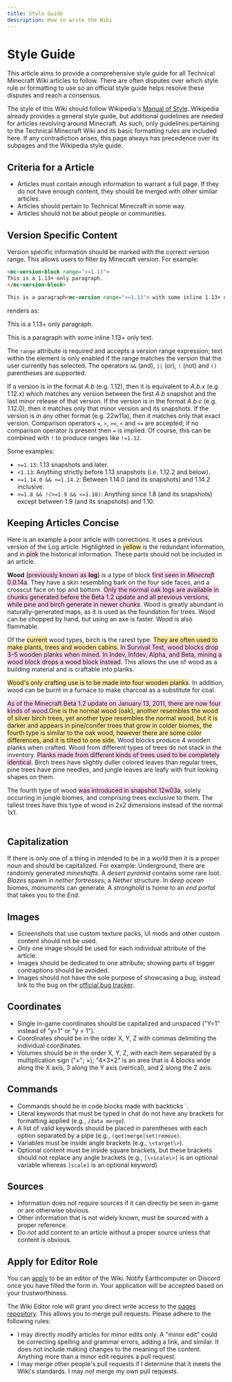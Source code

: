 ```yaml
---
title: Style Guide
description: How to write the Wiki
---
```


# Style Guide

This article aims to provide a comprehensive style guide for all Technical Minecraft Wiki articles to follow. There are often disputes over which style rule or formatting to use so an official style guide helps resolve these disputes and reach a consensus. 

The style of this Wiki should follow Wikipedia's [Manual of Style](https://en.wikipedia.org/wiki/Wikipedia:Manual_of_Style). Wikipedia already provides a general style guide, but additional guidelines are needed for articles revolving around Minecraft. As such, only guidelines pertaining to the Technical Minecraft Wiki and its basic formatting rules are included here. If any contradiction arises, this page always has precedence over its subpages and the Wikipedia style guide.

## Criteria for a Article
 - Articles must contain enough information to warrant a full page. If they do not have enough content, they should be merged with other similar articles.
 - Articles should pertain to Technical Minecraft in some way. 
 - Articles should not be about people or communities.
 
## Version Specific Content
Version specific information should be marked with the correct version range. This allows users to filter by Minecraft version. For example:
```html
<mc-version-block range=">=1.13">
This is a 1.13+ only paragraph. 
</mc-version-block>

This is a paragraph<mc-version range=">=1.13"> with some inline 1.13+ only text</mc-version>.
```
renders as:

<mc-version-block range=">=1.13">
This is a 1.13+ only paragraph. 
</mc-version-block>

This is a paragraph<mc-version range=">=1.13"> with some inline 1.13+ only text</mc-version>.

The `range` attribute is required and accepts a version range expression; text within the element is only enabled if the range matches the version that the user currently has selected. The operators `&&` (and), `||` (or), `!` (not) and `()` parentheses are supported.

If a version is in the format *A*.*b* (e.g. 1.12), then it is equivalent to *A*.*b*.x (e.g. 1.12.x) which matches any version between the first *A*.*b* snapshot and the last minor release of that version. If the version is in the format *A*.*b*.*c* (e.g. 1.12.0), then it matches only that minor version and its snapshots. If the version is in any other format (e.g. 22w11a), then it matches only that exact version. Comparison operators `=`, `>`, `>=`, `<` and `<=` are accepted; if no comparison operator is present then `=` is implied. Of course, this can be combined with `!` to produce ranges like `!=1.12`.

Some examples:
- `>=1.13`: 1.13 snapshots and later.
- `<1.13`: Anything strictly before 1.13 snapshots (i.e. 1.12.2 and below).
- `>=1.14.0 && <=1.14.2`: Between 1.14.0 (and its snapshots) and 1.14.2 inclusive.
- `>=1.8 && !(>=1.9 && <=1.10)`: Anything since 1.8 (and its snapshots) except between 1.9 (and its snapshots) and 1.10.

## Keeping Articles Concise
Here is an example a poor article with corrections. It uses a previous version of the Log article. Highlighted in <span style="background-color: rgba(252, 211, 77, 0.5)">yellow</span> is the redundant information, and in <span style="background-color: rgba(249, 168, 212, 0.5)">pink</span> the historical information. These parts should not be included in an article.

<div class="border py-2 px-5">
   <p><b>Wood</b> <span style="background-color: rgba(249, 168, 212, 0.5)">(previously known as <b>log</b>)</span> is a type of block <span style="background-color: rgba(249, 168, 212, 0.5)">first seen in <i>Minecraft</i> 0.0.14a</span>. They have a skin resembling bark on the four side faces, and a crosscut face on top and bottom.
      <span style="background-color: rgba(249, 168, 212, 0.5)">Only the normal oak logs are available in chunks generated before the Beta 1.2 update and all previous versions, while pine and birch generate in newer chunks</span>. 
        Wood is greatly abundant in naturally-generated maps, as it is used as the foundation for trees. Wood can be chopped by hand, but using an axe is faster. Wood is also flammable.
   </p>
   <p>Of the <span style="background-color: rgba(252, 211, 77, 0.5)">current</span> wood types, birch is the rarest type. <span style="background-color: rgba(252, 211, 77, 0.5)">They are often used to make plants, trees and wooden cabins.</span> <span style="background-color: rgba(249, 168, 212, 0.5)">In Survival Test, wood blocks drop 3–5 wooden planks when mined. In Indev, Infdev, Alpha, and Beta, mining a wood block drops a wood block instead</span>. <span>This allows the use of wood as a building material and is craftable into planks.</span></p>
   <p><span style="background-color: rgba(252, 211, 77, 0.5)">Wood's only crafting use is to be made into four wooden planks</span>. In addition, wood can be burnt in a furnace to make charcoal as a substitute for coal.</p>
   <p><span style="background-color: rgba(249, 168, 212, 0.5)">As of the Minecraft Beta 1.2 update on January 13, 2011, there are now four kinds of wood.</span><span style="background-color: rgba(252, 211, 77, 0.5)">One is the normal wood (oak), another resembles the wood of silver birch trees, yet another type resembles the normal wood, but it is darker and appears in pine/conifer trees that grow in colder biomes, the fourth type is similar to the oak wood, however there are some color differences, and it is tilted to one side.</span> Wood blocks produce 4 wooden planks when crafted. Wood from different types of trees do not stack in the inventory. <span style="background-color: rgba(249, 168, 212, 0.5)">Planks made from different kinds of trees used to be completely identical</span>. Birch trees have slightly duller colored leaves than regular trees, pine trees have pine needles, and jungle leaves are leafy with fruit looking shapes on them.</p>
   The fourth type of wood <span style="background-color: rgba(249, 168, 212, 0.5)">was introduced in snapshot 12w03a</span>, solely occurring in jungle biomes, and comprising trees exclusive to them. The tallest trees have this type of wood in 2x2 dimensions instead of the normal 1x1.
</div>
<br>

## Capitalization
If there is only one of a thing in intended to be in a world then it is a proper noun and should be capitalized. For example: Underground, there are randomly generated _mineshafts_. A _desert pyramid_ contains some rare loot. _Blazes_ spawn in _nether fortresses_; a _Nether_ structure. In _deep ocean_ biomes, _monuments_ can generate. A _stronghold_ is home to an _end portal_ that takes you to the _End_.

## Images
- Screenshots that use custom texture packs, UI mods and other custom content should not be used.
- Only one image should be used for each individual attribute of the article.
- Images should be dedicated to one attribute; showing parts of bigger contraptions should be avoided.
- Images should not have the sole purpose of showcasing a bug, instead link to the bug on the [official bug tracker](https://bugs.mojang.com/secure/Dashboard.jspa).

## Coordinates
- Single in-game coordinates should be capitalized and unspaced ("Y=1" instead of "y=1" or "y = 1").
- Coordinates should be in the order X, Y, Z with commas delimiting the individual coordinates.
- Volumes should be in the order X, Y, Z, with each item separated by a multiplication sign ("×"; &times;); "4×3×2" is an area that is 4 blocks wide along the X axis, 3 along the Y axis (vertical), and 2 along the Z axis.

## Commands 
- Commands should be in code blocks made with backticks \`.
- Literal keywords that must be typed in chat do not have any brackets for formatting applied (e.g., `/data merge`).
- A list of valid keywords should be placed in parentheses with each option separated by a pipe (e.g., `(get|merge|set|remove)`.
- Variables must be inside angle brackets (e.g., `\<target\>`).
- Optional content must be inside square brackets, but these brackets should not replace any angle brackets (e.g., `[\<scale\>]` is an optional variable whereas `[scale]` is an optional keyword)

## Sources
- Information does not require sources if it can directly be seen in-game or are otherwise obvious.
- Other information that is not widely known, must be sourced with a proper reference.
- Do _not_ add content to an article without a proper source unless that content is obvious.

## Apply for Editor Role
You can [apply](https://forms.gle/3en2GGpVGbJobF8u9) to be an editor of the Wiki. Notify Earthcomputer on Discord once you have filled the form in. Your application will be accepted based on your trustworthiness.

The Wiki Editor role will grant you direct write access to the [pages repository](https://github.com/TechMCDocs/pages). This allows you to merge pull requests. Please adhere to the following rules:
- I may directly modify articles for minor edits only. A "minor edit" could be correcting spelling and grammar errors, adding a link, and similar. It does not include making changes to the meaning of the content. Anything more than a minor edit requires a pull request.
- I may merge other people's pull requests if I determine that it meets the Wiki's standards. I may *not* merge my own pull requests.

